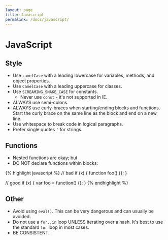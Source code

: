 ```yaml
---
layout: page
title: Javascript
permalink: /docs/javascript/
---
```


# JavaScript

## Style

* Use `camelCase` with a leading lowercase for variables, methods, and object
  properties.
* Use `CamelCase` with a leading uppercase for classes.
* Use `SCREAMING_SNAKE_CASE` for constants.
  * Never use `const` - it's not supported in IE.
* ALWAYS use semi-colons.
* ALWAYS use curly-braces when starting/ending blocks and functions.  Start the
  curly brace on the same line as the block and end on a new line.
* Use whitespace to break code in logical paragraphs.
* Prefer single quotes `'` for strings.

## Functions

* Nested functions are okay; but
* DO NOT declare functions within blocks:

{% highlight javascript %}
  // bad
  if (x) {
    function foo() {};
  }

  // good
  if (x) {
    var foo = function() {};
  }
{% endhighlight %}

## Other

* Avoid using `eval()`.  This can be very dangerous and can usually be avoided.
* Do not use a `for..in` loop UNLESS iterating over a hash.  It's best to use
  the standard `for` loop in most cases.
* BE CONSISTENT.
